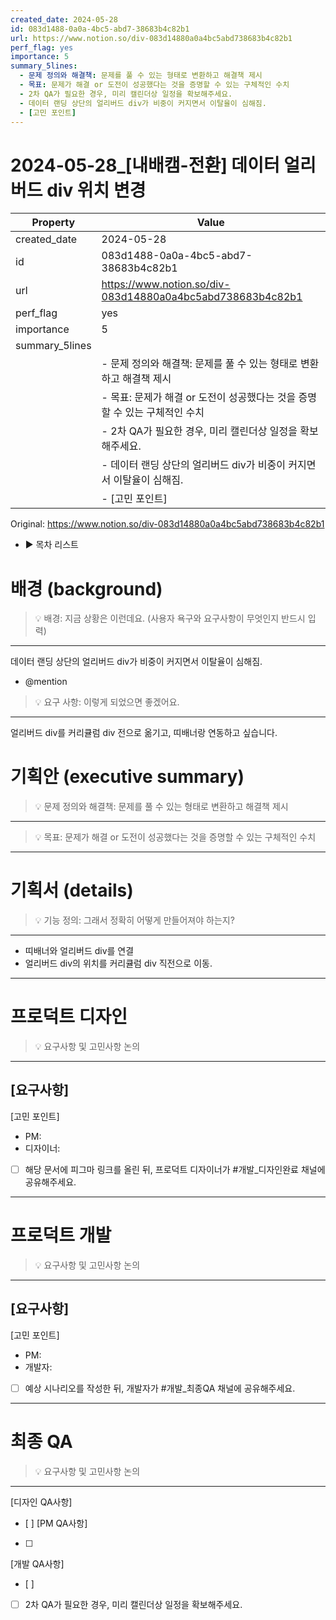 ```yaml
---
created_date: 2024-05-28
id: 083d1488-0a0a-4bc5-abd7-38683b4c82b1
url: https://www.notion.so/div-083d14880a0a4bc5abd738683b4c82b1
perf_flag: yes
importance: 5
summary_5lines:
  - 문제 정의와 해결책: 문제를 풀 수 있는 형태로 변환하고 해결책 제시
  - 목표: 문제가 해결 or 도전이 성공했다는 것을 증명할 수 있는 구체적인 수치
  - 2차 QA가 필요한 경우, 미리 캘린더상 일정을 확보해주세요.
  - 데이터 랜딩 상단의 얼리버드 div가 비중이 커지면서 이탈율이 심해짐.
  - [고민 포인트]
---
```


# 2024-05-28_[내배캠-전환] 데이터 얼리버드 div 위치 변경

| Property | Value |
| --- | --- |
| created_date | 2024-05-28 |
| id | 083d1488-0a0a-4bc5-abd7-38683b4c82b1 |
| url | https://www.notion.so/div-083d14880a0a4bc5abd738683b4c82b1 |
| perf_flag | yes |
| importance | 5 |
| summary_5lines | |
|  | - 문제 정의와 해결책: 문제를 풀 수 있는 형태로 변환하고 해결책 제시 |
|  | - 목표: 문제가 해결 or 도전이 성공했다는 것을 증명할 수 있는 구체적인 수치 |
|  | - 2차 QA가 필요한 경우, 미리 캘린더상 일정을 확보해주세요. |
|  | - 데이터 랜딩 상단의 얼리버드 div가 비중이 커지면서 이탈율이 심해짐. |
|  | - [고민 포인트] |

Original: https://www.notion.so/div-083d14880a0a4bc5abd738683b4c82b1

- ▶ 목차 리스트

#  배경 (background)
> 💡 배경: 지금 상황은 이런데요. (사용자 욕구와 요구사항이 무엇인지 반드시 입력)

  ---
  데이터 랜딩 상단의 얼리버드 div가 비중이 커지면서 이탈율이 심해짐.
  - @mention 
> 💡 요구 사항: 이렇게 되었으면 좋겠어요. 

  ---
  얼리버드 div를 커리큘럼 div 전으로 옮기고, 띠배너랑 연동하고 싶습니다. 

#  기획안 (executive summary)
> 💡 문제 정의와 해결책: 문제를 풀 수 있는 형태로 변환하고 해결책 제시

  ---
> 💡 목표: 문제가 해결 or 도전이 성공했다는 것을 증명할 수 있는 구체적인 수치

  ---

#  기획서 (details)
> 💡 기능 정의: 그래서 정확히 어떻게 만들어져야 하는지?

  ---
  - 띠배너와 얼리버드 div를 연결
  - 얼리버드 div의 위치를 커리큘럼 div 직전으로 이동.

---

#  프로덕트 디자인
> 💡 요구사항 및 고민사항 논의

  ---
  [요구사항]
  - 
  [고민 포인트]
  - PM:
  - 디자이너: 
  - [ ] 해당 문서에 피그마 링크를 올린 뒤, 프로덕트 디자이너가 #개발_디자인완료 채널에 공유해주세요.

---

#  프로덕트 개발
> 💡 요구사항 및 고민사항 논의

  ---
  [요구사항]
  - 
  [고민 포인트]
  - PM:
  - 개발자: 
  - [ ] 예상 시나리오를 작성한 뒤, 개발자가 #개발_최종QA 채널에 공유해주세요.

---

#  최종 QA
> 💡 요구사항 및 고민사항 논의

  ---
  [디자인 QA사항]
  - [ ] 
  [PM QA사항]
  - [ ] 
  [개발 QA사항]
  - [ ] 
  - [ ] 2차 QA가 필요한 경우, 미리 캘린더상 일정을 확보해주세요.
